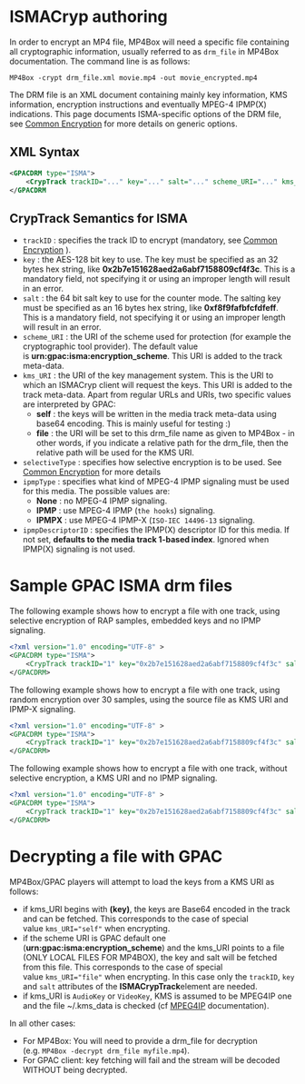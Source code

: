 # ISMACryp authoring

In order to encrypt an MP4 file, MP4Box will need a specific file containing all cryptographic information, usually referred to as `drm_file` in MP4Box documentation. The command line is as follows:

```
MP4Box -crypt drm_file.xml movie.mp4 -out movie_encrypted.mp4
```

The DRM file is an XML document containing mainly key information, KMS information, encryption instructions and eventually MPEG-4 IPMP(X) indications. This page documents ISMA-specific options of the DRM file, see [Common Encryption](Common-Encryption) for more details on generic options.

## XML Syntax

```xml
<GPACDRM type="ISMA">
    <CrypTrack trackID="..." key="..." salt="..." scheme_URI="..." kms_URI="..." selectiveType="..." ipmpType="..." ipmpDescriptorID="..." />
</GPACDRM
```

## CrypTrack Semantics for ISMA

*   `trackID` : specifies the track ID to encrypt (mandatory, see [Common Encryption](Common-Encryption) ).
*   `key` : the AES-128 bit key to use. The key must be specified as an 32 bytes hex string, like **0x2b7e151628aed2a6abf7158809cf4f3c**. This is a mandatory field, not specifying it or using an improper length will result in an error.
*   `salt` : the 64 bit salt key to use for the counter mode. The salting key must be specified as an 16 bytes hex string, like **0xf8f9fafbfcfdfeff**. This is a mandatory field, not specifying it or using an improper length will result in an error.
*   `scheme_URI` : the URI of the scheme used for protection (for example the cryptographic tool provider). The default value is **urn:gpac:isma:encryption\_scheme**. This URI is added to the track meta-data.
*   `kms_URI` : the URI of the key management system. This is the URI to which an ISMACryp client will request the keys. This URI is added to the track meta-data. Apart from regular URLs and URIs, two specific values are interpreted by GPAC:
    *   **self** : the keys will be written in the media track meta-data using base64 encoding. This is mainly useful for testing :)
    *   **file** : the URI will be set to this drm\_file name as given to MP4Box - in other words, if you indicate a relative path for the drm\_file, then the relative path will be used for the KMS URI.
*   `selectiveType` : specifies how selective encryption is to be used. See [Common Encryption](Common-Encryption) for more details
*   `ipmpType` : specifies what kind of MPEG-4 IPMP signaling must be used for this media. The possible values are:
    *   **None** : no MPEG-4 IPMP signaling.
    *   **IPMP** : use MPEG-4 IPMP (`the hooks`) signaling.
    *   **IPMPX** : use MPEG-4 IPMP-X (`ISO-IEC 14496-13` signaling.
*   `ipmpDescriptorID` : specifies the IPMP(X) descriptor ID for this media. If not set, **defaults to the media track 1-based index**. Ignored when IPMP(X) signaling is not used.

# Sample GPAC ISMA drm files

The following example shows how to encrypt a file with one track, using selective encryption of RAP samples, embedded keys and no IPMP signaling.

```xml
<?xml version="1.0" encoding="UTF-8" >
<GPACDRM type="ISMA">
	<CrypTrack trackID="1" key="0x2b7e151628aed2a6abf7158809cf4f3c" salt="0xf8f9fafbfcfdfeff" selectiveType="RAP" KMS_URI="self"/>
</GPACDRM>
```

The following example shows how to encrypt a file with one track, using random encryption over 30 samples, using the source file as KMS URI and IPMP-X signaling.

```xml
<?xml version="1.0" encoding="UTF-8" >
<GPACDRM type="ISMA">
	<CrypTrack trackID="1" key="0x2b7e151628aed2a6abf7158809cf4f3c" salt="0xf8f9fafbfcfdfeff" selectiveType="Rand30" KMS_URI="file" ipmpType="IPMPX" ipmpDescriptorID="20" />
</GPACDRM>
```

The following example shows how to encrypt a file with one track, without selective encryption, a KMS URI and no IPMP signaling.

```xml
<?xml version="1.0" encoding="UTF-8" >
<GPACDRM type="ISMA">
	<CrypTrack trackID="1" key="0x2b7e151628aed2a6abf7158809cf4f3c" salt="0xf8f9fafbfcfdfeff" selectiveType="None" KMS_URI="https://gpac.sourceforge.net/kms/file.xml" />
</GPACDRM>
```

# Decrypting a file with GPAC

MP4Box/GPAC players will attempt to load the keys from a KMS URI as follows:

*   if kms\_URI begins with **(key)**, the keys are Base64 encoded in the track and can be fetched. This corresponds to the case of special value `kms_URI="self"` when encrypting.
*   if the scheme URI is GPAC default one (**urn:gpac:isma:encryption\_scheme**) and the kms\_URI points to a file (ONLY LOCAL FILES FOR MP4BOX), the key and salt will be fetched from this file. This corresponds to the case of special value `kms_URI="file"` when encrypting. In this case only the `trackID`, `key` and `salt` attributes of the **ISMACrypTrack**element are needed.
*   if kms\_URI is `AudioKey` or `VideoKey`, KMS is assumed to be MPEG4IP one and the file ~/.kms\_data is checked (cf [MPEG4IP](https://sourceforge.net/projects/mpeg4ip/) documentation).

In all other cases:

*   For MP4Box: You will need to provide a drm\_file for decryption (e.g. `MP4Box -decrypt drm_file myfile.mp4`).
*   For GPAC client: key fetching will fail and the stream will be decoded WITHOUT being decrypted.

